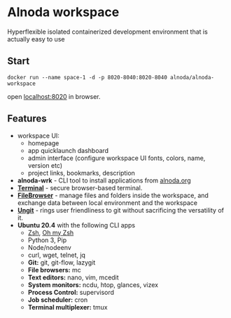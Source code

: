 # Alnoda workspace

Hyperflexible isolated containerized development environment that is actually easy to use

## Start

```
docker run --name space-1 -d -p 8020-8040:8020-8040 alnoda/alnoda-workspace
```

open [localhost:8020](http://localhost:8020) in browser. 

## Features
- workspace UI:
    - homepage
    - app quicklaunch dashboard
    - admin interface (configure workspace UI fonts, colors, name, version etc)
    - project links, bookmarks, description
- **alnoda-wrk** - CLI tool to install applications from [alnoda.org](https://alnoda.org/registry/)
- [**Terminal**](https://github.com/tsl0922/ttyd) - secure browser-based terminal.
- [**FileBrowser**](https://github.com/filebrowser/filebrowser)  - manage files and folders inside the workspace, and exchange data between local environment and the workspace
- [**Ungit**](https://github.com/FredrikNoren/ungit) - rings user friendliness to git without sacrificing the versatility of it.
- **Ubuntu 20.4** with the following CLI apps
    - [Zsh](https://www.zsh.org/), [Oh my Zsh](https://ohmyz.sh/)
    - Python 3, Pip 
    - Node/nodeenv
    - curl, wget, telnet, jq
    - **Git:** git, git-flow, lazygit 
    - **File browsers:** mc
    - **Text editors:** nano, vim, mcedit
    - **System monitors:** ncdu, htop, glances, vizex
    - **Process Control:** supervisord
    - **Job scheduler:** cron
    - **Terminal multiplexer:** tmux 


